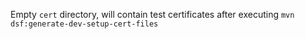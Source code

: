 Empty `cert` directory, will contain test certificates after executing `mvn dsf:generate-dev-setup-cert-files`